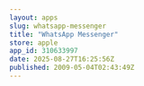 ```yaml
---
layout: apps
slug: whatsapp-messenger
title: "WhatsApp Messenger"
store: apple
app_id: 310633997
date: 2025-08-27T16:25:56Z
published: 2009-05-04T02:43:49Z
---
```

